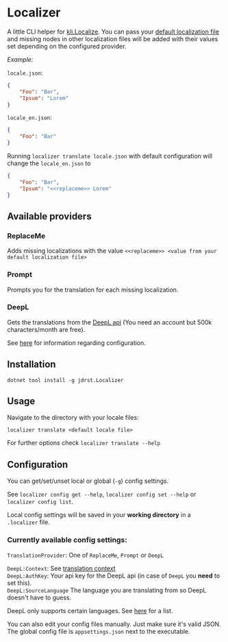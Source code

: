 # Localizer

A little CLI helper for [kli.Localize](https://github.com/kl1mm/localize/). 
You can pass your [default localization file](https://github.com/kl1mm/localize/?tab=readme-ov-file#create-json-files-for-your-localized-texts)
 and missing nodes in other localization files will be added with their values set depending on the configured provider.

_Example:_

`locale.json`:
```json
{
    "Foo": "Bar",
    "Ipsum": "Lorem"
}
```
`locale_en.json`:
```json
{
    "Foo": "Bar"
}
```
Running `localizer translate locale.json` with default configuration will change the `locale_en.json` to
```json
{
    "Foo": "Bar",
    "Ipsum": "<<replaceme>> Lorem"
}
```

## Available providers

### ReplaceMe

Adds missing localizations with the value `<<replaceme>> <value from your default localization file>`

### Prompt

Prompts you for the translation for each missing localization.

### DeepL

Gets the translations from the [DeepL api](https://www.deepl.com/en/pro-api) (You need an account but 500k characters/month are free).

See [here](#configuration) for information regarding configuration.


## Installation

```
dotnet tool install -g jdrst.Localizer
```

## Usage

Navigate to the directory with your locale files:

`localizer translate <default locale file>`

For further options check `localizer translate --help`

## Configuration

You can get/set/unset local or global (`-g`) config settings.

See `localizer config get --help`, `localizer config set --help` or `localizer config list`.

Local config settings will be saved in your __working directory__ in a `.localizer` file.

### Currently available config settings:

`TranslationProvider`: One of `ReplaceMe`, `Prompt` or `DeepL`

`DeepL:Context`: See [translation context](https://developers.deepl.com/docs/best-practices/working-with-context)  
`DeepL:AuthKey`: Your api key for the DeepL api (in case of `DeepL` you __need__ to set this).  
`DeepL:SourceLanguage` The language you are translating from so DeepL doesn't have to guess. 

DeepL only supports certain languages. See [here](https://developers.deepl.com/docs/api-reference/languages) for a list.

You can also edit your config files manually. Just make sure it's valid JSON.   
The global config file is `appsettings.json` next to the executable.